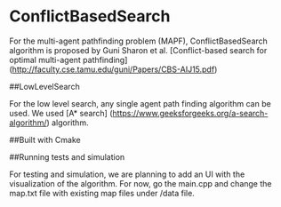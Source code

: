 # ConflictBasedSearch

For the multi-agent pathfinding problem (MAPF), ConflictBasedSearch algorithm is proposed by Guni Sharon et al. 
[Conflict-based search for optimal multi-agent pathfinding] (http://faculty.cse.tamu.edu/guni/Papers/CBS-AIJ15.pdf)

##LowLevelSearch

For the low level search, any single agent path finding algorithm can be used. We used 
[A* search] (https://www.geeksforgeeks.org/a-search-algorithm/) algorithm.

##Built with
Cmake

##Running tests and simulation

For testing and simulation, we are planning to add an UI with the visualization of the algorithm. For now, go the main.cpp and change the
map.txt file with existing map files under /data file.